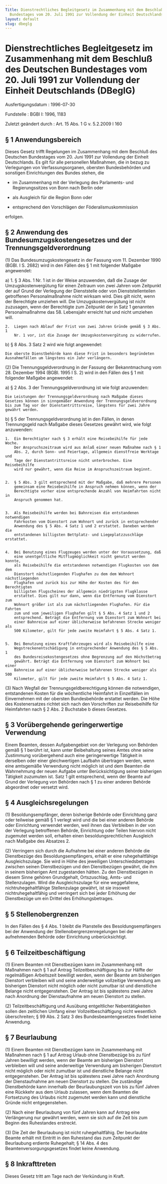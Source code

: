 ```yaml
---
Title: Dienstrechtliches Begleitgesetz im Zusammenhang mit dem Beschluß des Deutschen
  Bundestages vom 20. Juli 1991 zur Vollendung der Einheit Deutschlands
layout: default
slug: dbeglg
---
```


# Dienstrechtliches Begleitgesetz im Zusammenhang mit dem Beschluß des Deutschen Bundestages vom 20. Juli 1991 zur Vollendung der Einheit Deutschlands (DBeglG)

Ausfertigungsdatum
:   1996-07-30

Fundstelle
:   BGBl I: 1996, 1183

Zuletzt geändert durch
:   Art. 15 Abs. 1 G v. 5.2.2009 I 160


## § 1 Anwendungsbereich

Dieses Gesetz trifft Regelungen im Zusammenhang mit dem Beschluß des
Deutschen Bundestages vom 20. Juni 1991 zur Vollendung der Einheit
Deutschlands. Es gilt für alle personellen Maßnahmen, die in bezug zu
Verlegungen von Verfassungsorganen, obersten Bundesbehörden und
sonstigen Einrichtungen des Bundes stehen, die

-   im Zusammenhang mit der Verlegung des Parlaments- und Regierungssitzes
    von Bonn nach Berlin oder


-   als Ausgleich für die Region Bonn oder


-   entsprechend den Vorschlägen der Föderalismuskommission



erfolgen.


## § 2 Anwendung des Bundesumzugskostengesetzes und der Trennungsgeldverordnung

(1) Das Bundesumzugskostengesetz in der Fassung vom 11. Dezember 1990
(BGBl. I S. 2682) wird in den Fällen des § 1 mit folgender Maßgabe
angewendet:

a)
    1.  § 3 Abs. 1 Nr. 1 ist in der Weise anzuwenden, daß die Zusage der
        Umzugskostenvergütung für einen Zeitraum von zwei Jahren vom Zeitpunkt
        der auf Grund der Verlegung der Dienststelle oder von
        Dienststellenteilen getroffenen Personalmaßnahme nicht wirksam wird.
        Dies gilt nicht, wenn der Berechtigte umziehen will. Die
        Umzugskostenvergütung ist nicht zuzusagen, wenn der Berechtigte zum
        Zeitpunkt der in Satz 1 genannten Personalmaßnahme das 58. Lebensjahr
        erreicht hat und nicht umziehen will.


    2.  Liegen nach Ablauf der Frist von zwei Jahren Gründe gemäß § 3 Abs. 1
        Nr. 1 vor, ist die Zusage der Umzugskostenvergütung zu widerrufen.





b)  § 8 Abs. 3 Satz 2 wird wie folgt angewendet:

    Die oberste Dienstbehörde kann diese Frist in besonders begründeten
    Ausnahmefällen um längstens ein Jahr verlängern.




(2) Die Trennungsgeldverordnung in der Fassung der Bekanntmachung vom
28\. Dezember 1994 (BGBl. 1995 I S. 2) wird in den Fällen des § 1 mit
folgender Maßgabe angewendet:

a)  § 2 Abs. 3 der Trennungsgeldverordnung ist wie folgt anzuwenden:

    Die Leistungen der Trennungsgeldverordnung nach Maßgabe dieses
    Gesetzes können in sinngemäßer Anwendung der Trennungsgeldverordnung
    bis zum Tag vor der Dienstantrittsreise, längstens für zwei Jahre
    gewährt werden.


b)  § 5 der Trennungsgeldverordnung ist in den Fällen, in denen
    Trennungsgeld nach Maßgabe dieses Gesetzes gewährt wird, wie folgt
    anzuwenden:

    1.  Ein Berechtigter nach § 3 erhält eine Reisebeihilfe für jede Woche.
        Der Anspruchszeitraum wird aus Anlaß einer neuen Maßnahme nach § 1
        Abs. 2, durch Sonn- und Feiertage, allgemein dienstfreie Werktage und
        Tage der Dienstantrittsreise nicht unterbrochen. Eine Reisebeihilfe
        wird nur gewährt, wenn die Reise im Anspruchszeitraum beginnt.


    2.  § 5 Abs. 3 gilt entsprechend mit der Maßgabe, daß mehrere Personen
        gemeinsam eine Reisebeihilfe in Anspruch nehmen können, wenn der
        Berechtigte vorher eine entsprechende Anzahl von Heimfahrten nicht in
        Anspruch genommen hat.


    3.  Als Reisebeihilfe werden bei Bahnreisen die entstandenen notwendigen
        Fahrkosten vom Dienstort zum Wohnort und zurück in entsprechender
        Anwendung des § 5 Abs. 4 Satz 1 und 2 erstattet. Daneben werden die
        entstandenen billigsten Bettplatz- und Liegeplatzzuschläge erstattet.


    4.  Bei Benutzung eines Flugzeuges werden unter der Voraussetzung, daß
        eine unentgeltliche Mitflugmöglichkeit nicht genutzt werden konnte,
        als Reisebeihilfe die entstandenen notwendigen Flugkosten von dem dem
        Dienstort nächstliegenden Flughafen zu dem dem Wohnort nächstliegenden
        Flughafen und zurück bis zur Höhe der Kosten des für den Berechtigten
        billigsten Flugscheines der allgemein niedrigsten Flugklasse
        erstattet. Dies gilt nur dann, wenn die Entfernung vom Dienstort zum
        Wohnort größer ist als zum nächstliegenden Flughafen. Für die Fahrten
        zum und vom jeweiligen Flughafen gilt § 5 Abs. 4 Satz 1 und 2
        entsprechend. Beträgt die Entfernung vom Dienstort zum Wohnort bei
        einer Bahnreise auf einer üblicherweise befahrenen Strecke weniger als
        500 Kilometer, gilt für jede zweite Heimfahrt § 5 Abs. 4 Satz 1.


    5.  Bei Benutzung eines Kraftfahrzeuges wird als Reisebeihilfe eine
        Wegstreckenentschädigung in entsprechender Anwendung des § 5 Abs. 1
        des Bundesreisekostengesetzes ohne Begrenzung auf den Höchstbetrag
        gewährt. Beträgt die Entfernung vom Dienstort zum Wohnort bei einer
        Bahnreise auf einer üblicherweise befahrenen Strecke weniger als 500
        Kilometer, gilt für jede zweite Heimfahrt § 5 Abs. 4 Satz 1.







(3) Nach Wegfall der Trennungsgeldberechtigung können die notwendigen,
entstandenen Kosten für die wöchentliche Heimfahrt in Einzelfällen im
Einvernehmen mit der obersten Bundesbehörde erstattet werden. Die Höhe
des Kostenersatzes richtet sich nach den Vorschriften zur
Reisebeihilfe für Heimfahrten nach § 2 Abs. 2 Buchstabe b dieses
Gesetzes.


## § 3 Vorübergehende geringerwertige Verwendung

Einem Beamten, dessen Aufgabengebiet von der Verlegung von Behörden
gemäß § 1 berührt ist, kann unter Beibehaltung seines Amtes ohne seine
Zustimmung vorübergehend auch eine geringerwertige Tätigkeit in
derselben oder einer gleichwertigen Laufbahn übertragen werden, wenn
eine amtsgemäße Verwendung nicht möglich ist und dem Beamten die
Wahrnehmung der neuen Aufgabe unter Berücksichtigung seiner bisherigen
Tätigkeit zuzumuten ist. Satz 1 gilt entsprechend, wenn der Beamte auf
Grund der Verlegung von Behörden nach § 1 zu einer anderen Behörde
abgeordnet oder versetzt wird.


## § 4 Ausgleichsregelungen

(1) Besoldungsempfänger, deren bisherige Behörde oder Einrichtung ganz
oder teilweise gemäß § 1 verlegt wird und die bei einer anderen
Behörde oder Einrichtung verwendet werden, weil ihnen das Verbleiben
in der von der Verlegung betroffenen Behörde, Einrichtung oder Teilen
hiervon nicht zugemutet werden soll, erhalten einen
besoldungsrechtlichen Ausgleich nach Maßgabe des Absatzes 2.

(2) Verringern sich durch die Aufnahme bei einer anderen Behörde die
Dienstbezüge des Besoldungsempfängers, erhält er eine ruhegehaltfähige
Ausgleichszulage. Sie wird in Höhe des jeweiligen Unterschiedsbetrages
zwischen seinen Dienstbezügen und den Dienstbezügen gewährt, die ihm
in seinem bisherigen Amt zugestanden hätten. Zu den Dienstbezügen in
diesem Sinne gehören Grundgehalt, Ortszuschlag, Amts- und
Stellenzulagen. Wird die Ausgleichszulage für eine weggefallene,
nichtruhegehaltfähige Stellenzulage gewährt, ist sie insoweit
nichtruhegehaltfähig und verringert sich bei jeder Erhöhung der
Dienstbezüge um ein Drittel des Erhöhungsbetrages.


## § 5 Stellenobergrenzen

In den Fällen des § 4 Abs. 1 bleibt die Planstelle des
Besoldungsempfängers bei der Anwendung der
Stellenobergrenzenregelungen bei der aufnehmenden Behörde oder
Einrichtung unberücksichtigt.


## § 6 Teilzeitbeschäftigung

(1) Einem Beamten mit Dienstbezügen kann im Zusammenhang mit Maßnahmen
nach § 1 auf Antrag Teilzeitbeschäftigung bis zur Hälfte der
regelmäßigen Arbeitszeit bewilligt werden, wenn der Beamte am
bisherigen Dienstort verbleiben will und seine anderweitige
vollzeitige Verwendung am bisherigen Dienstort nicht möglich oder
nicht zumutbar ist und dienstliche Belange nicht entgegenstehen. Der
Antrag ist bis spätestens zwei Jahre nach Anordnung der Dienstaufnahme
am neuen Dienstort zu stellen.

(2) Teilzeitbeschäftigung und Ausübung entgeltlicher Nebentätigkeiten
sollen den zeitlichen Umfang einer Vollzeitbeschäftigung nicht
wesentlich überschreiten; § 99 Abs. 2 Satz 3 des Bundesbeamtengesetzes
findet keine Anwendung.


## § 7 Beurlaubung

(1) Einem Beamten mit Dienstbezügen kann im Zusammenhang mit Maßnahmen
nach § 1 auf Antrag Urlaub ohne Dienstbezüge bis zu fünf Jahren
bewilligt werden, wenn der Beamte am bisherigen Dienstort verbleiben
will und seine anderweitige Verwendung am bisherigen Dienstort nicht
möglich oder nicht zumutbar ist und dienstliche Belange nicht
entgegenstehen. Der Antrag ist bis spätestens zwei Jahre nach
Anordnung der Dienstaufnahme am neuen Dienstort zu stellen. Die
zuständige Dienstbehörde kann innerhalb der Beurlaubungszeit von bis
zu fünf Jahren eine Rückkehr aus dem Urlaub zulassen, wenn dem Beamten
die Fortsetzung des Urlaubs nicht zugemutet werden kann und
dienstliche Gründe nicht entgegenstehen.

(2) Nach einer Beurlaubung von fünf Jahren kann auf Antrag eine
Verlängerung nur gewährt werden, wenn sie sich auf die Zeit bis zum
Beginn des Ruhestandes erstreckt.

(3) Die Zeit der Beurlaubung ist nicht ruhegehaltfähig. Der beurlaubte
Beamte erhält mit Eintritt in den Ruhestand das zum Zeitpunkt der
Beurlaubung erdiente Ruhegehalt; § 14 Abs. 4 des
Beamtenversorgungsgesetzes findet keine Anwendung.


## § 8 Inkrafttreten

Dieses Gesetz tritt am Tage nach der Verkündung in Kraft.

